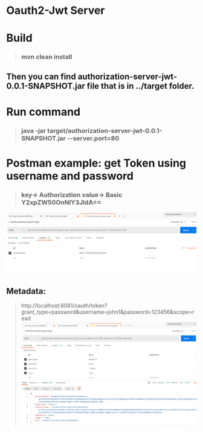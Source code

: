 ﻿# Oauth2-Jwt Server
 
# Build 
> ### mvn clean install
## Then you can find authorization-server-jwt-0.0.1-SNAPSHOT.jar file that is in ../target folder.

# Run command
> ### java -jar target/authorization-server-jwt-0.0.1-SNAPSHOT.jar --server.port=80 

# Postman example: get Token using username and password
> ### key-> Authorization value-> Basic Y2xpZW50OnNlY3JldA==
![alt text](https://github.com/Crouching-Tiger-Hidden-Dragon/Authorization-Server-JWT/blob/master/images/add-header.png?raw=true)

## Metadata: 
> http://localhost:8081/oauth/token?grant_type=password&username=john1&password=123456&scope=read
![alt text](https://github.com/Crouching-Tiger-Hidden-Dragon/Authorization-Server-JWT/blob/master/images/postman-Oauth-authenticate-demo.png?raw=true)
